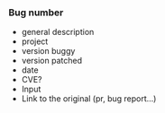 ### Bug number
* general description
* project
* version buggy
* version patched
* date
* CVE?
* Input
* Link to the original (pr, bug report...)
